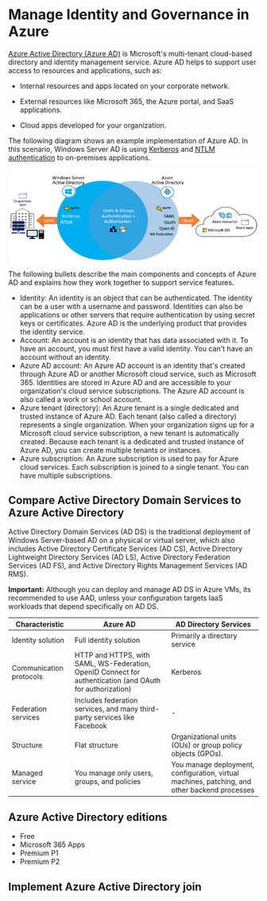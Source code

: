 # Manage Identity and Governance in Azure

[Azure Active Directory (Azure AD)](https://learn.microsoft.com/en-us/azure/active-directory/) is Microsoft's multi-tenant cloud-based directory and identity management service. Azure AD helps to support user access to resources and applications, such as:

- Internal resources and apps located on your corporate network.

- External resources like Microsoft 365, the Azure portal, and SaaS applications.

- Cloud apps developed for your organization.

The following diagram shows an example implementation of Azure AD. In this scenario, Windows Server AD is using [Kerberos](https://learn.microsoft.com/en-us/windows-server/security/kerberos/kerberos-authentication-overview) and [NTLM authentication](https://learn.microsoft.com/en-us/windows-server/security/kerberos/ntlm-overview) to on-premises applications.

![Diagram that shows Windows Server Active Directory using Kerberos and NTLM authentication to on-premises apps.](.\img\azure-active-directory-a3b1df09.png)

The following bullets describe the main components and concepts of Azure AD and explains how they work together to support service features.

- Identity: An identity is an object that can be authenticated. The identity can be a user with a username and password. Identities can also be applications or other servers that require authentication by using secret keys or certificates. Azure AD is the underlying product that provides the identity service.
- Account: An account is an identity that has data associated with it. To have an account, you must first have a valid identity. You can't have an account without an identity.
- Azure AD account: An Azure AD account is an identity that's created through Azure AD or another Microsoft cloud service, such as Microsoft 365. Identities are stored in Azure AD and are accessible to your organization's cloud service subscriptions. The Azure AD account is also called a work or school account.
- Azure tenant (directory): An Azure tenant is a single dedicated and trusted instance of Azure AD. Each tenant (also called a directory) represents a single organization. When your organization signs up for a Microsoft cloud service subscription, a new tenant is automatically created. Because each tenant is a dedicated and trusted instance of Azure AD, you can create multiple tenants or instances.
- Azure subscription: An Azure subscription is used to pay for Azure cloud services. Each subscription is joined to a single tenant. You can have multiple subscriptions.

## Compare Active Directory Domain Services to Azure Active Directory

Active Directory Domain Services (AD DS) is the traditional deployment of Windows Server-based AD on a physical or virtual server, which also includes Active Directory Certificate Services (AD CS), Active Directory Lightweight Directory Services (AD LS), Active Directory Federation Services (AD FS), and Active Directory Rights Management Services (AD RMS).

**Important:** Although you can deploy and manage AD DS in Azure VMs, its recommended to use AAD, unless your configuration targets IaaS workloads that depend specifically on AD DS.

| Characteristic | Azure AD | AD Directory Services |
| --- | --- | --- |
| Identity solution | Full identity solution | Primarily a directory service |
| Communication protocols | HTTP and HTTPS, with SAML, WS-Federation, OpenID Connect for authentication (and OAuth for authorization) | Kerberos |
| Federation services | Includes federation services, and many third-party services like Facebook | - |
| Structure | Flat structure | Organizational units (OUs) or group policy objects (GPOs).| 
| Managed service | You manage only users, groups, and policies | You manage deployment, configuration, virtual machines, patching, and other backend processes

## Azure Active Directory editions

- Free
- Microsoft 365 Apps
- Premium P1
- Premium P2

## Implement Azure Active Directory join

